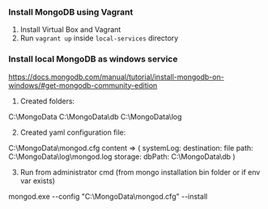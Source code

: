 ### Install MongoDB using Vagrant ###

1. Install Virtual Box and Vagrant
2. Run `vagrant up` inside `local-services` directory

### Install local MongoDB as windows service ###
https://docs.mongodb.com/manual/tutorial/install-mongodb-on-windows/#get-mongodb-community-edition

1. Created folders:

C:\MongoData
C:\MongoData\db
C:\MongoData\log

2. Created yaml configuration file:

C:\MongoData\mongod.cfg
content => (
systemLog:
 destination: file
 path: C:\MongoData\log\mongod.log
storage:
 dbPath: C:\MongoData\db
 )
 
 3. Run from administrator cmd (from mongo installation bin folder or if env var exists)
 
 mongod.exe --config "C:\MongoData\mongod.cfg" --install

